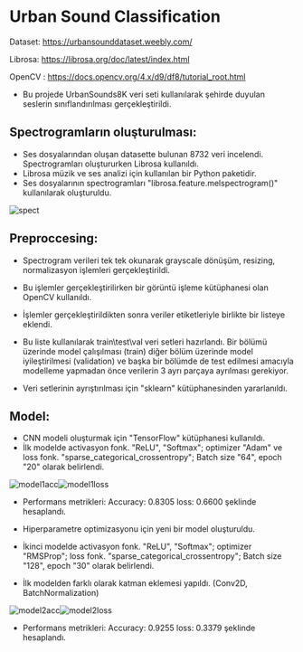 # Urban Sound Classification


Dataset: https://urbansounddataset.weebly.com/

Librosa: https://librosa.org/doc/latest/index.html

OpenCV :  https://docs.opencv.org/4.x/d9/df8/tutorial_root.html
- Bu projede UrbanSounds8K veri seti kullanılarak şehirde duyulan seslerin sınıflandırılması gerçekleştirildi. 

## Spectrogramların oluşturulması: 
- Ses dosyalarından oluşan datasette bulunan 8732 veri incelendi. Spectrogramları oluştururken Librosa kullanıldı. 
- Librosa müzik ve ses analizi için kullanılan bir Python paketidir.
- Ses dosyalarının spectrogramları "librosa.feature.melspectrogram()" kullanılarak oluşturuldu. 

 ![spect](https://user-images.githubusercontent.com/41507884/195982427-c5560195-d0a8-42ed-9f14-0a8827b4fd7a.png)


## Preproccesing:
- Spectrogram verileri tek tek okunarak grayscale dönüşüm, resizing, normalizasyon işlemleri gerçekleştirildi. 
- Bu işlemler gerçekleştirilirken bir görüntü işleme kütüphanesi olan OpenCV kullanıldı.
- İşlemler gerçekleştirildikten sonra veriler etiketleriyle birlikte bir listeye eklendi.

- Bu liste kullanılarak train\test\val veri setleri hazırlandı. Bir bölümü üzerinde model çalışılması (train) diğer bölüm üzerinde model iyileştirilmesi (validation) ve başka bir bölümde de test edilmesi amacıyla modelleme yapmadan önce verilerin 3 ayrı parçaya ayrılması gerekiyor.
- Veri setlerinin ayrıştırılması için "sklearn" kütüphanesinden yararlanıldı.

## Model:
- CNN modeli oluşturmak için "TensorFlow" kütüphanesi kullanıldı. 
- İlk modelde activasyon fonk. "ReLU", "Softmax"; optimizer "Adam" ve loss fonk. "sparse_categorical_crossentropy"; Batch size "64", epoch "20" olarak belirlendi.

![model1acc](https://user-images.githubusercontent.com/41507884/195982656-e50002f4-e393-4998-937f-4b4128f679c6.png)![model1loss](https://user-images.githubusercontent.com/41507884/195982668-735ef8e2-30bd-47fc-a39d-307f08a6dadd.png)

- Performans metrikleri: Accuracy: 0.8305 loss: 0.6600 şeklinde hesaplandı. 
- Hiperparametre optimizasyonu için yeni bir model oluşturuldu. 

- İkinci modelde activasyon fonk. "ReLU", "Softmax"; optimizer "RMSProp"; loss fonk. "sparse_categorical_crossentropy"; Batch size "128", epoch "30" olarak belirlendi.
- İlk modelden farklı olarak katman eklemesi yapıldı. (Conv2D, BatchNormalization)

![model2acc](https://user-images.githubusercontent.com/41507884/195982895-bdd407b1-e5a4-4024-ab11-77bb4dd9e9bf.png)![model2loss](https://user-images.githubusercontent.com/41507884/195982894-42d21c7a-8c3c-4ed6-b010-609d002296ff.png)

- Performans metrikleri: Accuracy: 0.9255 loss: 0.3379  şeklinde hesaplandı. 


